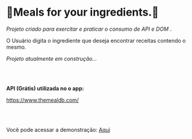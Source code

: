 # 🍲Meals for your ingredients.🍲

*Projeto criado para exercitar e praticar o consumo de API e DOM* .



O Usuário digita o ingrediente que deseja encontrar receitas contendo o mesmo. 



*Projeto atualmente em construção...*

<br>

<br>

**API (Grátis) utilizada no o app:**

https://www.themealdb.com/

<br>

<br>

Você pode acessar a demonstração: [Aqui](https://a-uvic.github.io/recipes-api/)



